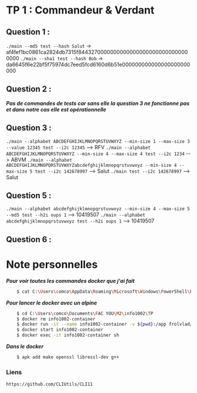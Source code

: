 # TP 1 : Commandeur & Verdant

## Question 1 :
``./main --md5 test --hash Salut`` -> af4fef1bc0861ca2824db7315f84432700000000000000000000000000000000
``./main --sha1 test --hash Bob``  -> da6645f6e22bf5f75974dc7eed5fcd6160d6b51e000000000000000000000000

## Question 2 :
***Pas de commandes de tests car sans elle la question 3 ne fonctionne pas et dans notre cas elle est opérationnelle***

## Question 3 :
``./main --alphabet ABCDEFGHIJKLMNOPQRSTUVWXYZ --min-size 1 --max-size 3 --value 12345 test --i2c 12345`` --> RFV
``./main --alphabet ABCDEFGHIJKLMNOPQRSTUVWXYZ --min-size 4 --max-size 4 test --i2c 1234`` --> ABVM
``./main --alphabet ABCDEFGHIJKLMNOPQRSTUVWXYZabcdefghijklmnopqrstuvwxyz --min-size 4 --max-size 5 test --i2c 142678997`` --> Salut
``./main test --i2c 142678997`` --> Salut

## Question 5 :
``./main --alphabet abcdefghijklmnopqrstuvwxyz --min-size 4 --max-size 5 --md5 test --h2i oups 1`` --> 10419507
``./main --alphabet abcdefghijklmnopqrstuvwxyz test --h2i oups 1`` --> 10419507

## Question 6 :


# Note personnelles
***Pour voir toutes les commandes docker que j'ai fait***
```bash
    $ cat C:\Users\comco\AppData\Roaming\Microsoft\Windows\PowerShell\PSReadline\ConsoleHost_history.txt | findstr "docker"
```


***Pour lancer le docker avec un alpine***
```bash
    $ cd C:\Users\comco\Documents\FAC YOU\M2\info1002\TP
    $ docker rm info1002-container
    $ docker run -it --name info1002-container -v ${pwd}:/app frolvlad/alpine-gcc
    $ docker start info1002-container
    $ docker exec -it info1002-container sh
```


***Dans le docker***
```bash
    $ apk add make openssl libressl-dev g++
```




### Liens
    https://github.com/CLIUtils/CLI11
